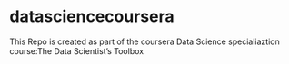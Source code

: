 # datasciencecoursera
This Repo is created as part of the coursera Data Science specialiaztion course:The Data Scientist’s Toolbox
